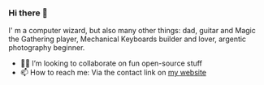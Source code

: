 ### Hi there 👋

I' m a computer wizard, but also many other things: dad, guitar and Magic the Gathering player, Mechanical Keyboards builder and lover, argentic photography beginner.

- 👨‍💻 I’m looking to collaborate on fun open-source stuff
- 📫 How to reach me: Via the contact link on [my website](https://ludwigdn.dev/)
